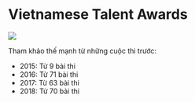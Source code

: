 # Vietnamese Talent Awards

![](http://nhantaidatviet.vnpt.vn/wp-content/uploads/2018/04/logo-ntdv-2018.png)

Tham khảo thế mạnh từ những cuộc thi trước:
+ 2015: Từ 9 bài thi
+ 2016: Từ 71 bài thi
+ 2017: Từ 63 bài thi
+ 2018: Từ 70 bài thi

